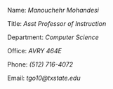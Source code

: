Name: _Manouchehr Mohandesi_

Title: _Asst Professor of Instruction_

Department: _Computer Science_

Office: _AVRY 464E_

Phone: _(512) 716-4072_

Email: _tgo10@txstate.edu_

